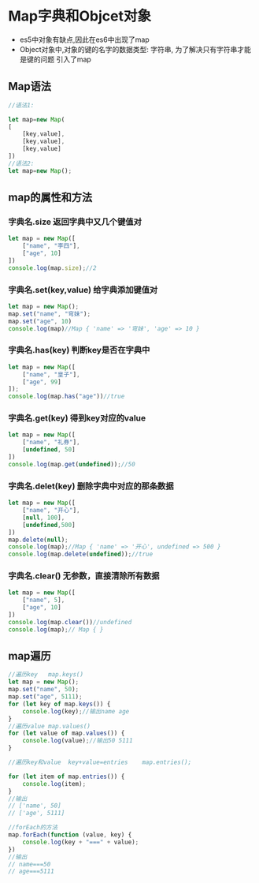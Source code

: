 # Map字典和Objcet对象

- es5中对象有缺点,因此在es6中出现了map
- Object对象中,对象的键的名字的数据类型: 字符串, 为了解决只有字符串才能是键的问题 引入了map

## Map语法

```js
//语法1:

let map=new Map(
[
    [key,value],
    [key,value],
    [key,value]
])
//语法2:
let map=new Map();
```

##  map的属性和方法

### 字典名.size 返回字典中又几个键值对

```js
let map = new Map([
    ["name", "李四"],
    ["age", 10]
])
console.log(map.size);//2
```



### 字典名.set(key,value) 给字典添加键值对

```js
let map = new Map();
map.set("name", "穹妹");
map.set("age", 10)
console.log(map)//Map { 'name' => '穹妹', 'age' => 10 }
```



### 字典名.has(key) 判断key是否在字典中

```js
let map = new Map([
    ["name", "皇子"],
    ["age", 99]
]);
console.log(map.has("age"))//true
```



### 字典名.get(key) 得到key对应的value

```js
let map = new Map([
    ["name", "礼券"],
    [undefined, 50]
])
console.log(map.get(undefined));//50
```



### 字典名.delet(key) 删除字典中对应的那条数据

```js
let map = new Map([
    ["name", "开心"],
    [null, 100],
    [undefined,500]
])
map.delete(null);
console.log(map);//Map { 'name' => '开心', undefined => 500 }
console.log(map.delete(undefined));//true
```



### 字典名.clear()  无参数，直接清除所有数据

```js
let map = new Map([
    ["name", 5],
    ["age", 10]
])
console.log(map.clear())//undefined
console.log(map);// Map { }
```



## map遍历

```js
//遍历key   map.keys()
let map = new Map();
map.set("name", 50);
map.set("age", 5111);
for (let key of map.keys()) {
    console.log(key);//输出name age
}
//遍历value map.values()
for (let value of map.values()) {
    console.log(value);//输出50 5111
}

//遍历key和value  key+value=entries    map.entries();

for (let item of map.entries()) {
    console.log(item);
}
//输出
// ['name', 50]
// ['age', 5111]

//forEach的方法
map.forEach(function (value, key) {
    console.log(key + "===" + value);
})
//输出
// name===50
// age===5111
```
